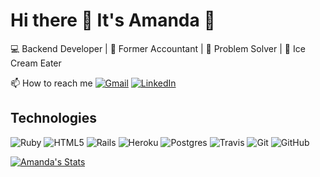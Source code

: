 # Hi there 👋 It's Amanda 🐑

<!--
**amcguire17/amcguire17** is a ✨ _special_ ✨ repository because its `README.md` (this file) appears on your GitHub profile.

Here are some ideas to get you started:

- 🔭 I’m currently working on ...
- 🌱 I’m currently learning ...
- 👯 I’m looking to collaborate on ...
- 🤔 I’m looking for help with ...
- 💬 Ask me about ...
- 📫 How to reach me: ...
- 😄 Pronouns: ...
- ⚡ Fun fact: ...
-->

💻 Backend Developer | 🧮 Former Accountant | 🧩 Problem Solver | 🍦 Ice Cream Eater

📫 How to reach me
[![Gmail](https://img.shields.io/badge/Gmail-D14836?style=for-the-badge&logo=gmail&logoColor=white)](mailto:aruwart001@gmail.com)
[![LinkedIn](https://img.shields.io/badge/linkedin%20-%230077B5.svg?&style=for-the-badge&logo=linkedin&logoColor=white)](https://www.linkedin.com/in/amanda-e-mcguire/)

## Technologies
![Ruby](https://img.shields.io/badge/ruby-%23CC342D.svg?style=for-the-badge&logo=ruby&logoColor=white)
![HTML5](https://img.shields.io/badge/html5-%23E34F26.svg?style=for-the-badge&logo=html5&logoColor=white)
![Rails](https://img.shields.io/badge/rails%20-%23CC0000.svg?&style=for-the-badge&logo=ruby-on-rails&logoColor=white)
![Heroku](https://img.shields.io/badge/heroku%20-%23430098.svg?&style=for-the-badge&logo=heroku&logoColor=white)
![Postgres](https://img.shields.io/badge/postgres-%23316192.svg?&style=for-the-badge&logo=postgresql&logoColor=white)
![Travis](https://img.shields.io/badge/travisci%20-%232B2F33.svg?&style=for-the-badge&logo=travis&logoColor=white)
![Git](https://img.shields.io/badge/git%20-%23F05033.svg?&style=for-the-badge&logo=git&logoColor=white)
![GitHub](https://img.shields.io/badge/github%20-%23121011.svg?&style=for-the-badge&logo=github&logoColor=white)


[![Amanda's Stats](https://github-readme-stats.vercel.app/api?username=amcguire17&show_icons=true&theme=tokyonight)](https://github.com/amcguire17/github-readme-stats)
<!--
[![Top Langs](https://github-readme-stats.vercel.app/api/top-langs/?username=amcguire17&theme=tokyonight)](https://github.com/amcguire17/github-readme-stats)
-->
